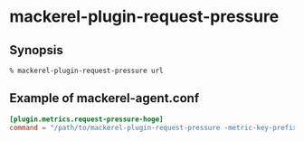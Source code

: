 # mackerel-plugin-request-pressure

## Synopsis

```console
% mackerel-plugin-request-pressure url
```

## Example of mackerel-agent.conf

```conf
[plugin.metrics.request-pressure-hoge]
command = "/path/to/mackerel-plugin-request-pressure -metric-key-prefix Top 'https://hogehoge.com'"
```

